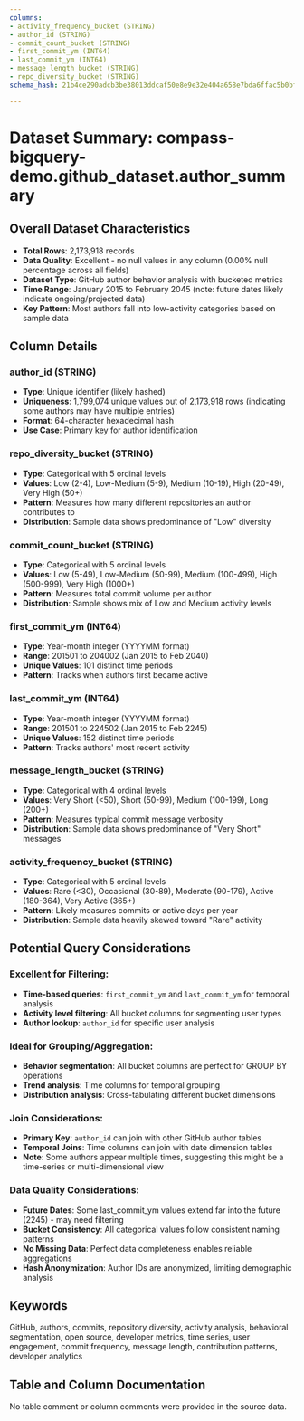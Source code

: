 ```yaml
---
columns:
- activity_frequency_bucket (STRING)
- author_id (STRING)
- commit_count_bucket (STRING)
- first_commit_ym (INT64)
- last_commit_ym (INT64)
- message_length_bucket (STRING)
- repo_diversity_bucket (STRING)
schema_hash: 21b4ce290adcb3be38013ddcaf50e8e9e32e404a658e7bda6ffac5b0bf98350b

---
```

# Dataset Summary: compass-bigquery-demo.github_dataset.author_summary

## Overall Dataset Characteristics

- **Total Rows**: 2,173,918 records
- **Data Quality**: Excellent - no null values in any column (0.00% null percentage across all fields)
- **Dataset Type**: GitHub author behavior analysis with bucketed metrics
- **Time Range**: January 2015 to February 2045 (note: future dates likely indicate ongoing/projected data)
- **Key Pattern**: Most authors fall into low-activity categories based on sample data

## Column Details

### author_id (STRING)
- **Type**: Unique identifier (likely hashed)
- **Uniqueness**: 1,799,074 unique values out of 2,173,918 rows (indicating some authors may have multiple entries)
- **Format**: 64-character hexadecimal hash
- **Use Case**: Primary key for author identification

### repo_diversity_bucket (STRING)
- **Type**: Categorical with 5 ordinal levels
- **Values**: Low (2-4), Low-Medium (5-9), Medium (10-19), High (20-49), Very High (50+)
- **Pattern**: Measures how many different repositories an author contributes to
- **Distribution**: Sample data shows predominance of "Low" diversity

### commit_count_bucket (STRING)
- **Type**: Categorical with 5 ordinal levels
- **Values**: Low (5-49), Low-Medium (50-99), Medium (100-499), High (500-999), Very High (1000+)
- **Pattern**: Measures total commit volume per author
- **Distribution**: Sample shows mix of Low and Medium activity levels

### first_commit_ym (INT64)
- **Type**: Year-month integer (YYYYMM format)
- **Range**: 201501 to 204002 (Jan 2015 to Feb 2040)
- **Unique Values**: 101 distinct time periods
- **Pattern**: Tracks when authors first became active

### last_commit_ym (INT64)
- **Type**: Year-month integer (YYYYMM format)
- **Range**: 201501 to 224502 (Jan 2015 to Feb 2245)
- **Unique Values**: 152 distinct time periods
- **Pattern**: Tracks authors' most recent activity

### message_length_bucket (STRING)
- **Type**: Categorical with 4 ordinal levels
- **Values**: Very Short (<50), Short (50-99), Medium (100-199), Long (200+)
- **Pattern**: Measures typical commit message verbosity
- **Distribution**: Sample data shows predominance of "Very Short" messages

### activity_frequency_bucket (STRING)
- **Type**: Categorical with 5 ordinal levels
- **Values**: Rare (<30), Occasional (30-89), Moderate (90-179), Active (180-364), Very Active (365+)
- **Pattern**: Likely measures commits or active days per year
- **Distribution**: Sample data heavily skewed toward "Rare" activity

## Potential Query Considerations

### Excellent for Filtering:
- **Time-based queries**: `first_commit_ym` and `last_commit_ym` for temporal analysis
- **Activity level filtering**: All bucket columns for segmenting user types
- **Author lookup**: `author_id` for specific user analysis

### Ideal for Grouping/Aggregation:
- **Behavior segmentation**: All bucket columns are perfect for GROUP BY operations
- **Trend analysis**: Time columns for temporal grouping
- **Distribution analysis**: Cross-tabulating different bucket dimensions

### Join Considerations:
- **Primary Key**: `author_id` can join with other GitHub author tables
- **Temporal Joins**: Time columns can join with date dimension tables
- **Note**: Some authors appear multiple times, suggesting this might be a time-series or multi-dimensional view

### Data Quality Considerations:
- **Future Dates**: Some last_commit_ym values extend far into the future (2245) - may need filtering
- **Bucket Consistency**: All categorical values follow consistent naming patterns
- **No Missing Data**: Perfect data completeness enables reliable aggregations
- **Hash Anonymization**: Author IDs are anonymized, limiting demographic analysis

## Keywords

GitHub, authors, commits, repository diversity, activity analysis, behavioral segmentation, open source, developer metrics, time series, user engagement, commit frequency, message length, contribution patterns, developer analytics

## Table and Column Documentation

No table comment or column comments were provided in the source data.
